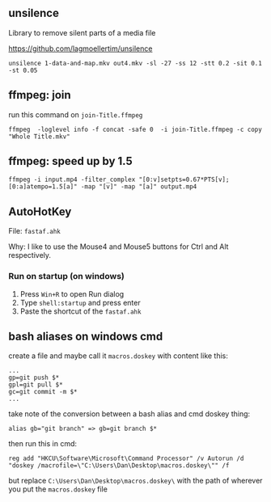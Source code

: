 ## unsilence
Library to remove silent parts of a media file

https://github.com/lagmoellertim/unsilence

```
unsilence 1-data-and-map.mkv out4.mkv -sl -27 -ss 12 -stt 0.2 -sit 0.1 -st 0.05
```

## ffmpeg: join
run this command on `join-Title.ffmpeg`

```
ffmpeg  -loglevel info -f concat -safe 0  -i join-Title.ffmpeg -c copy   "Whole Title.mkv"
```

## ffmpeg: speed up by 1.5
```
ffmpeg -i input.mp4 -filter_complex "[0:v]setpts=0.67*PTS[v];[0:a]atempo=1.5[a]" -map "[v]" -map "[a]" output.mp4
```

## AutoHotKey
File: `fastaf.ahk`

Why: I like to use the Mouse4 and Mouse5 buttons for Ctrl and Alt respectively.

### Run on startup (on windows)
1. Press `Win+R` to open Run dialog
2. Type `shell:startup` and press enter
3. Paste the shortcut of the `fastaf.ahk`

## bash aliases on windows cmd

create a file and maybe call it `macros.doskey` with content like this: 

```
...
gp=git push $*
gpl=git pull $*
gc=git commit -m $*
...
```
take note of the conversion between a bash alias and cmd doskey thing:
```
alias gb="git branch" => gb=git branch $*
```

then run this in cmd:

```
reg add "HKCU\Software\Microsoft\Command Processor" /v Autorun /d "doskey /macrofile=\"C:\Users\Dan\Desktop\macros.doskey\"" /f
```

but replace `C:\Users\Dan\Desktop\macros.doskey\` with the path of wherever you put the `macros.doskey` file
